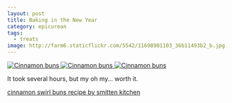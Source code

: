 ```yaml
---
layout: post
title: Baking in the New Year
category: epicurean
tags: 
  - treats
image: http://farm6.staticflickr.com/5542/11698901103_36b11493b2_b.jpg
---
```


<div class="photos">
<a href="http://www.flickr.com/photos/katydecorah/11698901103/" title="Cinnamon buns by katydecorah, on Flickr">
<img src="http://farm6.staticflickr.com/5542/11698901103_36b11493b2_b.jpg" class="pop-out" alt="Cinnamon buns"></a><a href="http://www.flickr.com/photos/katydecorah/11699039284/" title="Cinnamon buns by katydecorah, on Flickr">
<img src="http://farm4.staticflickr.com/3801/11699039284_3d7e23fe5b_b.jpg" class="img-half" alt="Cinnamon buns"></a><a href="http://www.flickr.com/photos/katydecorah/11699421976/" title="Cinnamon buns by katydecorah, on Flickr">
<img src="http://farm4.staticflickr.com/3681/11699421976_cffeb2eab1_b.jpg" class="img-half" alt="Cinnamon buns"></a>
</div>

It took several hours, but my oh my&hellip; worth it.

[cinnamon swirl buns recipe by smitten kitchen](http://smittenkitchen.com/blog/2009/04/cinnamon-swirl-buns-so-much-news/)